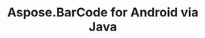 ---
title: Aspose.BarCode for Android via Java
type: docs
weight: 11
url: /androidjava/
description: Aspose.BarCode for Android via Java API References contain examples, code snippets, and API documentation. It provides packages, classes, interfaces, and other API details.
is_root: true
---